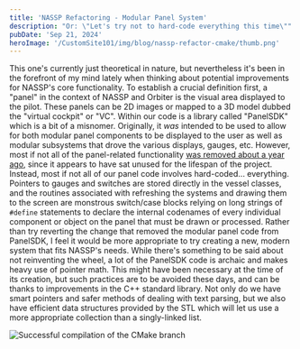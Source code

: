 ```yaml
---
title: 'NASSP Refactoring - Modular Panel System'
description: "Or: \"Let's try not to hard-code everything this time\""
pubDate: 'Sep 21, 2024'
heroImage: '/CustomSite101/img/blog/nassp-refactor-cmake/thumb.png'
---
```


This one's currently just theoretical in nature, but nevertheless it's been in the forefront of my mind lately when thinking about potential improvements for NASSP's core functionality. To establish a crucial definition first, a "panel" in the context of NASSP and Orbiter is the visual area displayed to the pilot. These panels can be 2D images or mapped to a 3D model dubbed the "virtual cockpit" or "VC". Within our code is a library called "PanelSDK" which is a bit of a misnomer. Originally, it *was* intended to be used to allow for both modular panel components to be displayed to the user as well as modular subsystems that drove the various displays, gauges, etc. However, most if not all of the panel-related functionality [was removed about a year ago](https://github.com/orbiternassp/NASSP/commit/ed16e1f0614af56eb780ff066ff97131931ecd66), since it appears to have sat unused for the lifespan of the project. Instead, most if not all of our panel code involves hard-coded... everything. Pointers to gauges and switches are stored directly in the vessel classes, and the routines associated with refreshing the systems and drawing them to the screen are monstrous switch/case blocks relying on long strings of `#define` statements to declare the internal codenames of every individual component or object on the panel that must be drawn or processed. Rather than try reverting the change that removed the modular panel code from PanelSDK, I feel it would be more appropriate to try creating a new, modern system that fits NASSP's needs. While there's something to be said about not reinventing the wheel, a lot of the PanelSDK code is archaic and makes heavy use of pointer math. This might have been necessary at the time of its creation, but such practices are to be avoided these days, and can be thanks to improvements in the C++ standard library. Not only do we have smart pointers and safer methods of dealing with text parsing, but we also have efficient data structures provided by the STL which will let us use a more appropriate collection than a singly-linked list.

![Successful compilation of the CMake branch](/CustomSite101/img/blog/nassp-refactor-modular-panels/flow_diagram.png)

